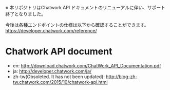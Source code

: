 ※ 本リポジトリはChatwork API ドキュメントのリニューアルに伴い、サポート終了となりました。

今後は各種エンドポイントの仕様は以下から確認することができます。\
https://developer.chatwork.com/reference/

Chatwork API document
===
- en: http://download.chatwork.com/ChatWork_API_Documentation.pdf
- ja: http://developer.chatwork.com/ja/
- zh-tw(Obsoleted. It has not been updated): http://blog-zh-tw.chatwork.com/2015/10/chatwork-api.html
